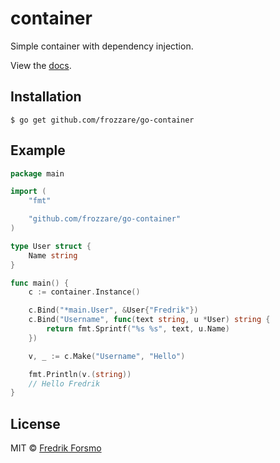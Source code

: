 # container

Simple container with dependency injection.

View the [docs](http://godoc.org/github.com/frozzare/go-container).

## Installation

```
$ go get github.com/frozzare/go-container
```

## Example

```go
package main

import (
	"fmt"

	"github.com/frozzare/go-container"
)

type User struct {
	Name string
}

func main() {
	c := container.Instance()

	c.Bind("*main.User", &User{"Fredrik"})
	c.Bind("Username", func(text string, u *User) string {
		return fmt.Sprintf("%s %s", text, u.Name)
	})

	v, _ := c.Make("Username", "Hello")

	fmt.Println(v.(string))
	// Hello Fredrik
}
```

## License

 MIT © [Fredrik Forsmo](https://github.com/frozzare)
